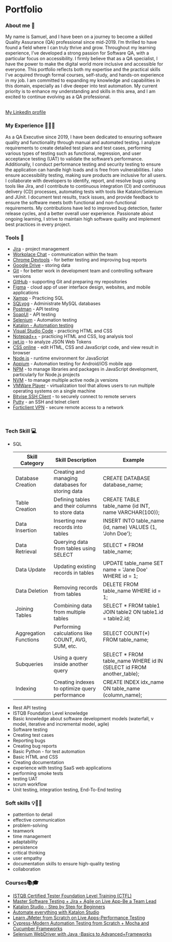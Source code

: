<h1>Portfolio</h1>

<h3>About me 👋</h3>
My name is Samuel, and I have been on a journey to become a skilled Quality Assurance (QA) professional since mid-2019. I’m thrilled to have found a field where I can truly thrive and grow. Throughout my learning experience, I’ve developed a strong passion for Software QA, with a particular focus on accessibility. I firmly believe that as a QA specialist, I have the power to make the digital world more inclusive and accessible for everyone.
This portfolio reflects both my expertise and the practical skills I've acquired through formal courses, self-study, and hands-on experience in my job. I am committed to expanding my knowledge and capabilities in this domain, especially as I dive deeper into test automation. My current priority is to enhance my understanding and skills in this area, and I am excited to continue evolving as a QA professional.
<br><br>
<p><a href="https://www.linkedin.com/in/siregarsamuel/" target="_blank">My LinkedIn profile</a></p>

<h3>My Experience 👩‍💻✨</h3>
As a QA Executive since 2019, I have been dedicated to ensuring software quality and functionality through manual and automated testing. I analyze requirements to create detailed test plans and test cases, performing various types of testing such as functional, regression, and user acceptance testing (UAT) to validate the software’s performance. Additionally, I conduct performance testing and security testing to ensure the application can handle high loads and is free from vulnerabilities. I also ensure accessibility testing, making sure products are inclusive for all users. I collaborate with developers to identify, report, and resolve bugs using tools like Jira, and I contribute to continuous integration (CI) and continuous delivery (CD) processes, automating tests with tools like Katalon/Selenium and JUnit. I document test results, track issues, and provide feedback to ensure the software meets both functional and non-functional requirements. My contributions have led to improved bug detection, faster release cycles, and a better overall user experience. Passionate about ongoing learning, I strive to maintain high software quality and implement best practices in every project.

<h3>Tools 🔧</h3>
<ul>
<li><a href="https://www.atlassian.com/pl/software/jira">Jira</a> - project management</li>
<li><a href="https://www.workplace.com/">Workplace Chat</a> - communication within the team</li>
<li><a href="https://developer.chrome.com/docs/devtools">Chrome Devtools</a> - for better testing and improving bug reports</li>
<li><a href="https://drive.google.com/drive/u/0/home?hl=id-ID">Google Drive</a> - storing data</li>
<li><a href="https://git-scm.com/">Git</a> - for better work in development team and controlling software versions</li>
<li><a href="https://github.com/">GitHub</a> - supporting Git and preparing my repositories</li>
<li><a href="https://www.figma.com/">Figma</a> - cloud app of user interface design, websites, and mobile applications</li>
<li><a href="https://www.apachefriends.org/download.html">Xampp</a> - Practicing SQL</li>
<li><a href="https://sqlyog.en.softonic.com/">SQLyog</a> - Administrate MySQL databases </li>
<li><a href="https://www.postman.com/">Postman</a> - API testing</li>
<li><a href="https://www.soapui.org/">SoapUI</a> - API testing</li>
<li><a href="https://www.selenium.dev/">Selenium</a> - Automation testing</li>
<li><a href="https://katalon.com/">Katalon - Automation testing</li>
<li><a href="https://visualstudio.microsoft.com/">Visual Studio Code</a> - practicing HTML and CSS</li>
<li><a href="https://notepad-plus-plus.org/downloads/">Notepad++</a> - practicing HTML and CSS, log analysis tool</li>
<li><a href="https://jwt.io/">jwt.io<a> - to analyze JSON Web Tokens</li>
<li><a href="https://www.w3schools.com/css/css_editor.asp">CSS online</a> - edit HTML, CSS and JavaScript code, and view result in browser</li>
<li><a href="https://nodejs.org/en">Node.js</a> - runtime environment for JavaScript</li>
<li><a href="https://appium.io/">Appium</a> - Automation testing for Android/iOS mobile app</li>
<li><a href="https://www.npmjs.com/">NPM</a> - to manage libraries and packages in JavaScript development, particularly for Node.js projects</li>
<li><a href="https://github.com/nvm-sh/nvm">NVM</a> - to manage multiple active node.js versions</li>
<li><a href="https://www.vmware.com/">VMWare Player</a> - virtualization tool that allows users to run multiple operating systems on a single machine</li>
<li><a href="https://bitvise.com/ssh-client">Bitvise SSH Client</a> -  to securely connect to remote servers</li>
<li><a href="https://www.putty.org/">Putty</a> - an SSH and telnet client</li>
<li><a href="https://www.fortinet.com/support/product-downloads">Forticlient VPN</a> - secure remote access to a network </li>
</ul>
<br>
<h3>Tech Skill 💻</h3>
<ul><li>SQL</li>
<table>
    <thead>
        <tr>
            <th>Skill Category</th>
            <th>Skill Description</th>
            <th>Example</th>
        </tr>
    </thead>
    <tbody>
        <tr>
            <td>Database Creation</td>
            <td>Creating and managing databases for storing data</td>
            <td>CREATE DATABASE database_name;</td>
        </tr>
        <tr>
            <td>Table Creation</td>
            <td>Defining tables and their columns to store data</td>
            <td>CREATE TABLE table_name (id INT, name VARCHAR(100));</td>
        </tr>
        <tr>
            <td>Data Insertion</td>
            <td>Inserting new records into tables</td>
            <td>INSERT INTO table_name (id, name) VALUES (1, 'John Doe');</td>
        </tr>
        <tr>
            <td>Data Retrieval</td>
            <td>Querying data from tables using SELECT</td>
            <td>SELECT * FROM table_name;</td>
        </tr>
        <tr>
            <td>Data Update</td>
            <td>Updating existing records in tables</td>
            <td>UPDATE table_name SET name = 'Jane Doe' WHERE id = 1;</td>
        </tr>
        <tr>
            <td>Data Deletion</td>
            <td>Removing records from tables</td>
            <td>DELETE FROM table_name WHERE id = 1;</td>
        </tr>
        <tr>
            <td>Joining Tables</td>
            <td>Combining data from multiple tables</td>
            <td>SELECT * FROM table1 JOIN table2 ON table1.id = table2.id;</td>
        </tr>
        <tr>
            <td>Aggregation Functions</td>
            <td>Performing calculations like COUNT, AVG, SUM, etc.</td>
            <td>SELECT COUNT(*) FROM table_name;</td>
        </tr>
        <tr>
            <td>Subqueries</td>
            <td>Using a query inside another query</td>
            <td>SELECT * FROM table_name WHERE id IN (SELECT id FROM another_table);</td>
        </tr>
        <tr>
            <td>Indexing</td>
            <td>Creating indexes to optimize query performance</td>
            <td>CREATE INDEX idx_name ON table_name (column_name);</td>
        </tr>
    </tbody>
</table>


<li>Rest API testing</li>
<li>ISTQB Foundation Level knowledge</li>
<li>Basic knowledge about software development models (waterfall, v model, iterative and incremental model, agile)</li>
<li>Software testing</li>
<li>Creating test cases</li>
<li>Reporting bugs</li>
<li>Creating bug reports</li>
<li>Basic Python - for test automation</li>
<li>Basic HTML and CSS</li>
<li>Creating documentation</li>
<li>experience with testing SaaS web applications</li>
<li>performing smoke tests</li>
<li>testing UAT</li>
<li>scrum workflow</li>
<li>Unit testing, integration testing, End-To-End testing</li>
</ul>

<h3>Soft skills 💡🧠🌱</h3>
<ul>
<li>pattention to detail</li>
<li>effective communication</li>
<li>problem-solving</li>
<li>teamwork</li>
<li>time management</li>
<li>adaptability</li>
<li>persistence</li>
<li>critical thinking</li>
<li>user empathy</li>
<li>documentation skills to ensure high-quality testing</li> 
<li>collaboration</li>
</ul>

<h3>Courses📚🎓</h3>
<ul>
<li><a href="https://www.udemy.com/certificate/UC-FPO6HQ8T/">ISTQB Certified Tester Foundation Level Training (CTFL)</a></li>
<li><a href="https://www.udemy.com/certificate/UC-IQAYFRKL/">Master Software Testing + Jira + Agile on Live App-Be a Team Lead</a></li>
<li><a href="https://www.udemy.com/certificate/UC-SVWHYK6J/">Katalon Studio - Step by Step for Beginners</a></li>
<li><a href="https://www.udemy.com/certificate/UC-U2RKYQOL/">Automate everything with Katalon Studio</a></li>
<li><a href="https://www.udemy.com/certificate/UC-aa84cfe0-8ca9-4811-a100-6a730a5a906c/">Learn JMeter from Scratch on Live Apps-Performance Testing</a></li>
<li><a href="https://www.udemy.com/certificate/UC-b3fa3dbe-db56-40de-a0de-14b90c4cbd13/">Cypress-Modern Automation Testing from Scratch + Mocha and Cucumber Frameworks</a></li>
<li><a href="https://www.udemy.com/certificate/UC-b438a4e0-1d72-4b38-8354-88429767c3fd/">Selenium WebDriver with Java -Basics to Advanced+Frameworks</a></li>
</ul>
